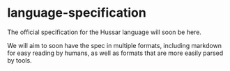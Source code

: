 # language-specification
The official specification for the Hussar language will soon be here.

We will aim to soon have the spec in multiple formats, including markdown for easy reading by humans, as well as formats that are more easily parsed by tools.

